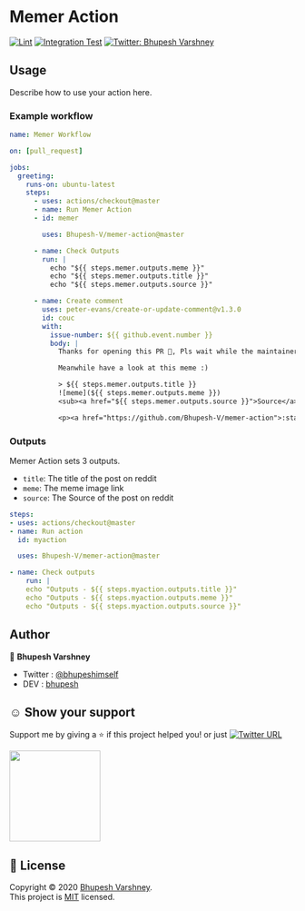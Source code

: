 # Memer Action

[![Lint](https://github.com/Bhupesh-V/memer-action/workflows/Lint/badge.svg)](https://github.com/Bhupesh-V/memer-action/actions)
[![Integration Test](https://github.com/Bhupesh-V/memer-action/workflows/Integration%20Test/badge.svg)](https://github.com/Bhupesh-V/memer-action/actions)
<a href="https://twitter.com/bhupeshimself">
  <img alt="Twitter: Bhupesh Varshney" src="https://img.shields.io/twitter/follow/bhupeshimself.svg?style=social" target="_blank" />
</a>


## Usage

Describe how to use your action here.

### Example workflow

```yaml
name: Memer Workflow

on: [pull_request]

jobs:
  greeting:
    runs-on: ubuntu-latest
    steps:
      - uses: actions/checkout@master
      - name: Run Memer Action
      - id: memer

        uses: Bhupesh-V/memer-action@master

      - name: Check Outputs
        run: |
          echo "${{ steps.memer.outputs.meme }}"
          echo "${{ steps.memer.outputs.title }}"
          echo "${{ steps.memer.outputs.source }}"

      - name: Create comment
        uses: peter-evans/create-or-update-comment@v1.3.0
        id: couc
        with:
          issue-number: ${{ github.event.number }}
          body: |
            Thanks for opening this PR 🤗, Pls wait while the maintainer(s) review it

            Meanwhile have a look at this meme :)

            > ${{ steps.memer.outputs.title }}
            ![meme](${{ steps.memer.outputs.meme }})
            <sub><a href="${{ steps.memer.outputs.source }}">Source</a>

            <p><a href="https://github.com/Bhupesh-V/memer-action">:star:  on github</a></p>

```


### Outputs

Memer Action sets 3 outputs.

- `title`: The title of the post on reddit
- `meme`: The meme image link
- `source`: The Source of the post on reddit

```yaml
steps:
- uses: actions/checkout@master
- name: Run action
  id: myaction

  uses: Bhupesh-V/memer-action@master

- name: Check outputs
    run: |
    echo "Outputs - ${{ steps.myaction.outputs.title }}"
    echo "Outputs - ${{ steps.myaction.outputs.meme }}"
    echo "Outputs - ${{ steps.myaction.outputs.source }}"
```


## Author

👤 **Bhupesh Varshney**

- Twitter : [@bhupeshimself](https://twitter.com/bhupeshimself)
- DEV : [bhupesh](https://dev.to/bhupesh)


## ☺️ Show your support

Support me by giving a ⭐️ if this project helped you! or just [![Twitter URL](https://img.shields.io/twitter/url?style=social&url=https%3A%2F%2Fgithub.com%2FBhupesh-V%2Ftil%2F)](https://twitter.com/intent/tweet?url=https://github.com/Bhupesh-V/til&text=til%20via%20@bhupeshimself)

<a href="https://www.patreon.com/bhupesh">
  <img src="https://c5.patreon.com/external/logo/become_a_patron_button@2x.png" width="160">
</a>

## 📝 License

Copyright © 2020 [Bhupesh Varshney](https://github.com/Bhupesh-V).<br />
This project is [MIT](https://github.com/Bhupesh-V/til/blob/master/LICENSE) licensed.
